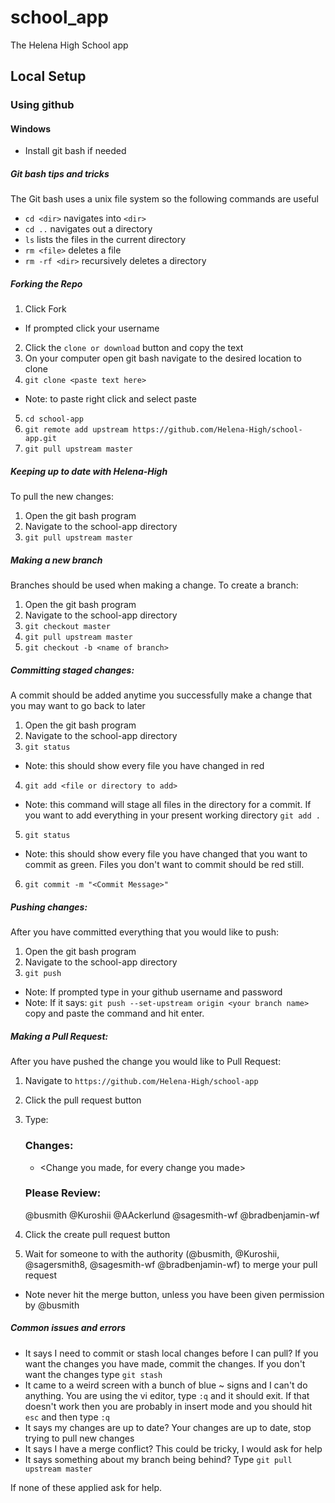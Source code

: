 # school_app
The Helena High School app

## Local Setup

### Using github

#### Windows
- Install git bash if needed

##### Git bash tips and tricks
The Git bash uses a unix file system so the following commands are useful
- `cd <dir>` navigates into `<dir>`
- `cd ..` navigates out a directory
- `ls` lists the files in the current directory
- `rm <file>` deletes a file
- `rm -rf <dir>` recursively deletes a directory

##### Forking the Repo

1. Click Fork
- If prompted click your username
2. Click the `clone or download` button and copy the text
3. On your computer open git bash navigate to the desired location to clone
4. `git clone <paste text here>`
- Note: to paste right click and select paste
5. `cd school-app`
6. `git remote add upstream https://github.com/Helena-High/school-app.git`
7. `git pull upstream master`

##### Keeping up to date with Helena-High

To pull the new changes: 
1. Open the git bash program
2. Navigate to the school-app directory
3. `git pull upstream master`

##### Making a new branch

Branches should be used when making a change. To create a branch:
1. Open the git bash program
2. Navigate to the school-app directory
3. `git checkout master`
4. `git pull upstream master`
5. `git checkout -b <name of branch>`

##### Committing staged changes:

A commit should be added anytime you successfully make a change that you may want to go back to later
1. Open the git bash program
2. Navigate to the school-app directory
3. `git status`
- Note: this should show every file you have changed in red
4. `git add <file or directory to add>`
- Note: this command will stage all files in the directory for a commit. If you want to add everything in your present working directory `git add .`
5. `git status`
- Note: this should show every file you have changed that you want to commit as green. Files you don't want to commit should be red still.
6. `git commit -m "<Commit Message>"`

##### Pushing changes:

After you have committed everything that you would like to push:
1. Open the git bash program
2. Navigate to the school-app directory
3. `git push`
- Note: If prompted type in your github username and password
- Note: If it says: `git push --set-upstream origin <your branch name>` copy and paste the command and hit enter.

##### Making a Pull Request:

After you have pushed the change you would like to Pull Request:

1. Navigate to `https://github.com/Helena-High/school-app`
2. Click the pull request button
3. Type:
    ### Changes:

    - <Change you made, for every change you made>

    ### Please Review:
    @busmith @Kuroshii @AAckerlund @sagesmith-wf @bradbenjamin-wf
4. Click the create pull request button
5. Wait for someone to with the authority (@busmith, @Kuroshii, @sagersmith8, @sagesmith-wf @bradbenjamin-wf) to merge your pull request
- Note never hit the merge button, unless you have been given permission by @busmith

##### Common issues and errors

- It says I need to commit or stash local changes before I can pull? If you want the changes you have made, commit the changes. If you don't want the changes type `git stash`
- It came to a weird screen with a bunch of blue ~ signs and I can't do anything. You are using the vi editor, type `:q` and it should exit. If that doesn't work then you are probably in insert mode and you should hit `esc` and then type `:q`
- It says my changes are up to date? Your changes are up to date, stop trying to pull new changes
- It says I have a merge conflict? This could be tricky, I would ask for help
- It says something about my branch being behind? Type `git pull upstream master`

If none of these applied ask for help.
